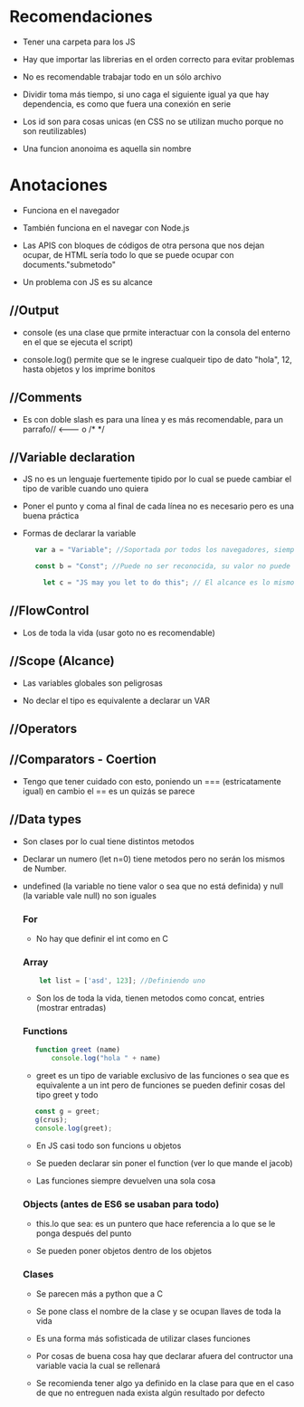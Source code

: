 # Recomendaciones
- Tener una carpeta para los JS

- Hay que importar las librerias en el orden correcto para evitar problemas

- No es recomendable trabajar todo en un sólo archivo 

- Dividir toma más tiempo, si uno caga el siguiente igual ya que hay dependencia, es como que fuera una conexión en serie

- Los id son para cosas unicas (en CSS no se utilizan mucho porque no son reutilizables)

- Una funcion anonoima es aquella sin nombre

# Anotaciones 
- Funciona en el navegador

- También funciona en el navegar con Node.js

- Las APIS con bloques de códigos de otra persona que nos dejan ocupar, de HTML sería todo lo que se puede ocupar con documents."submetodo"

- Un problema con JS es su alcance

## //Output
- console (es una clase que prmite interactuar con la consola del enterno en el que se ejecuta el script)

- console.log() permite que se le ingrese cualqueir tipo de dato "hola", 12, hasta objetos y los imprime bonitos 

## //Comments
- Es con doble slash es para una línea y es más recomendable, para un parrafo// <--- o /* */

## //Variable declaration
- JS no es un lenguaje fuertemente tipido por lo cual se puede cambiar el tipo de varible cuando uno quiera 
- Poner el punto y coma al final de cada línea no es necesario pero es una buena práctica 

- Formas de declarar la variable
     ```js
        var a = "Variable"; //Soportada por todos los navegadores, siempre tiene alcance global 
    ```
     ```js
        const b = "Const"; //Puede no ser reconocida, su valor no puede ser alterado y el alcance es en funcion de su bloque de declaración                  
    ```
    ```js
         let c = "JS may you let to do this"; // El alcance es lo mismo que el anterior 
    ```
## //FlowControl

- Los de toda la vida (usar goto no es recomendable)

## //Scope (Alcance)

- Las variables globales son peligrosas

- No declar el tipo es equivalente a declarar un VAR

## //Operators

## //Comparators - Coertion

- Tengo que tener cuidado con esto, poniendo un === (estricatamente igual) en cambio el == es un quizás se parece

## //Data types
 - Son clases por lo cual tiene distintos metodos

 - Declarar un numero (let n=0) tiene metodos pero no serán los mismos de Number.

 - undefined (la variable no tiene valor o sea que no está definida) y null (la variable vale null) no son iguales

     ### For
     - No hay que definir el int como en C

     ### Array

    ```js
        let list = ['asd', 123]; //Definiendo uno
    ```
    - Son los de toda la vida, tienen metodos como concat, entries (mostrar entradas) 
    
     ### Functions

     ```js
        function greet (name)
            console.log("hola " + name)
     ```
     - greet es un tipo de variable exclusivo de las funciones o sea que es equivalente a un int pero de funciones se pueden definir cosas del tipo greet y todo

     ```js
        const g = greet;
        g(crus);
        console.log(greet);
     ```

     - En JS casi todo son funcions u objetos 

     - Se pueden declarar sin poner el function (ver lo que mande el jacob)

     - Las funciones siempre devuelven una sola cosa

     ### Objects (antes de ES6 se usaban para todo)
     
     - this.lo que sea: es un puntero que hace referencia a lo que se le ponga después del punto 

     - Se pueden poner objetos dentro de los objetos

     ### Clases

     - Se parecen más a python que a C

     - Se pone class el nombre de la clase y se ocupan llaves de toda la vida 

     - Es una forma más sofisticada de utilizar clases  funciones

     - Por cosas de buena cosa hay que declarar afuera del contructor una variable vacia la cual se rellenará 

     - Se recomienda tener algo ya definido en la clase para que en el caso de que no entreguen nada exista algún resultado por defecto 

